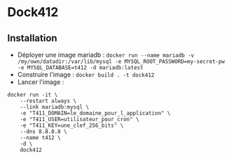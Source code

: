 # Dock412

## Installation

* Déployer une image mariadb : `docker run --name mariadb -v /my/own/datadir:/var/lib/mysql -e MYSQL_ROOT_PASSWORD=my-secret-pw -e MYSQL_DATABASE=t412 -d mariadb:latest`
* Construire l'image : `docker build . -t dock412`
* Lancer l'image :

```
docker run -it \
    --restart always \
    --link mariadb:mysql \
    -e "T411_DOMAIN=le_domaine_pour_l_application" \
    -e "T411_USER=utilisateur_pour_cron" \
    -e "T411_KEY=une_clef_256_bits" \
    --dns 8.8.8.8 \
    --name t412 \
    -d \
    dock412
```
